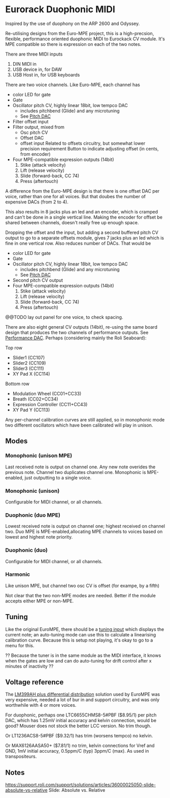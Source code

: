 # Eurorack Duophonic MIDI

Inspired by the use of duophony on the ARP 2600 and Odyssey.

Re-utilising designs from the Euro-MPE project,
this is a high-precsion, flexible, performance oriented
duophonic MIDI to Eurockack CV module.
It's MPE compatible so there is expression on each of the two notes.

There are three MIDI inputs

1. DIN MIDI in
2. USB device in, for DAW
3. USB Host in, for USB keyboards

There are two voice channels. Like Euro-MPE,
each channel has

- color LED for gate
- Gate
- Oscillator pitch CV, highly linear 18bit, low tempco DAC
    - includes pitchbend (Glide) and any microtuning
    - See [Pitch DAC](../pitch-dac.md)
- Filter offset input
- Filter output, mixed from
    - Osc pitch CV
    - Offset DAC
    - offset input
    Related to offsets circuitry, but somewhat lower precision requirement
    Button to indicate adjusting offset (in cents, from encoder)
- Four MPE-compatible expression outputs (14bit)
    1. Stike (attack velocity)
    2. Lift (release velocity)
    3. Slide (forward-back, CC 74)
    4. Press (aftertouch)

A difference from the Euro-MPE design is that there is one offset DAC per voice, rather than one for all voices. But that doubes the number of expensive DACs (from 2 to 4).

This also results in 8 jacks plus an led and an encoder, which is cramped and can't be done in a single vertical line. Making the encoder for offset be shared between channels, doesn't really free up enough space.

Dropping the offset and the input, but adding a second buffered pitch CV output to go to a separate offsets module, gives 7 jacks plus an led which is fine in one vertical row. Also reduces number of DACs. That would be

- color LED for gate
- Gate
- Oscillator pitch CV, highly linear 18bit, low tempco DAC
    - includes pitchbend (Glide) and any microtuning
    - See [Pitch DAC](../pitch-dac.md)
- Second pitch CV output
- Four MPE-compatible expression outputs (14bit)
    1. Stike (attack velocity)
    2. Lift (release velocity)
    3. Slide (forward-back, CC 74)
    4. Press (aftertouch)

@@TODO lay out panel for one voice, to check spacing.

There are also eight general CV outputs (14bit), re-using the same board design that produces the two channels of performance outputs. See [Performance DAC](../performance-dac.md). Perhaps (considering mainly the Roli Seaboard):

Top row
- Slider1 (CC107)
- Slider2 (CC109)
- Slider3 (CC111)
- XY Pad X (CC114)

Bottom row
- Modulation Wheel (CC01+CC33)
- Breath (CC02+CC34)
- Expression Controller (CC11+CC43)
- XY Pad Y (CC113)

Any per-channel calibration curves are still applied, so in monophonic mode two different oscillators which have been calibrated will play in unison.

## Modes

### Monophonic (unison MPE)

Last received note is output on channel one. Any new note overides the previous note.  Channel two duplicates channel one.
Monophonic is MPE-enabled, just outputting to a single voice.

### Monophonic (unison)

Configurable for MIDI channel, or all channels.

### Duophonic (duo MPE)

Lowest received note is output on channel one; highest received on channel two. Duo MPE is MPE-enabled,allocating MPE channels to voices based on lowest and highest note priority.

### Duophonic (duo)

Configurable for MIDI channel, or all channels.

### Harmonic

Like unison MPE, but channel two osc CV is offset (for exampe, by a fifth)

Not clear that the two non-MPE modes are needed. Better if the module accepts either MPE or non-MPE.

## Tuning

Like the original EuroMPE, there should be a [tuning input](../calibration.md) which displays the current note; an auto-tuning mode can use this to calculate a linearising calibration curve. Because this is setup not playing, it's okay to go to a menu for this.

?? Because the tuner is in the same module as the MIDI interface, it knows when the gates are low and can do auto-tuning for drift control after x minutes of inactivity ??

## Voltage reference

The [LM399AH plus differential distribution](../voltage-ref-LM399.md)
solution used by EuroMPE was very expensive, needed a lot of bur in and support circuitry, and was only worthwhile with 4 or more voices.

For duophonic, perhaps one LTC6655CHMS8-5#PBF ($8.95/1) per pitch DAC, which has 1.25mV initial accuracy and kelvin connection, would be good? Mouser does not stock the better LCC version. No trim though.

Or LT1236ACS8-5#PBF ($9.32/1) has trim (worsens tempco) no kelvin.

Or MAX6126AASA50+ ($7.81/1) no trim, kelvin connections for Vref and GND, 1mV initial accuracy, 0.5ppm/C (typ) 3ppm/C (max). As used in transpositeurs.

## Notes

https://support.roli.com/support/solutions/articles/36000025050-slide-absolute-vs-relative
Slide: Absolute vs. Relative